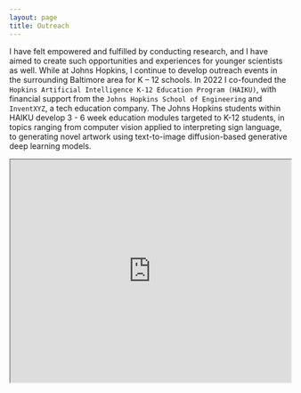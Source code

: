 ```yaml
---
layout: page
title: Outreach
---
```


I have felt empowered and fulfilled by conducting research, and I have aimed to create such opportunities and experiences for younger scientists as well. While at Johns Hopkins, I continue to develop outreach events in the surrounding Baltimore area for K – 12 schools. In 2022 I co-founded the `Hopkins Artificial Intelligence K-12 Education Program (HAIKU)`, with financial support from the `Johns Hopkins School of Engineering` and `InventXYZ`, a tech education company. The Johns Hopkins students within HAIKU develop 3 - 6 week education modules targeted to K-12 students, in topics ranging from computer vision applied to interpreting sign language, to generating novel artwork using text-to-image diffusion-based generative deep learning models.

<iframe src="https://engineering.jhu.edu/magazine/2022/05/solving-real-world-problems-with-ai/" width="100%" height="400px"></iframe>

